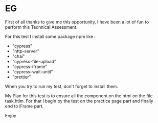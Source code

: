 # EG

First of all thanks to give me this opportunity, I have been a lot of fun to perform this Technical Assessment.

For this test I install some package npm like :

 - "cypress"  
 - "http-server"
 - "chai"
 - "cypress-file-upload"
 - "cypress-iframe"
 - "cypress-wait-until"
 - "prettier"

 When you try to run my test, don't forget to install them.

 My Plan for this test is to ensure all the component on the html on the file task.htlm.
 For that I begin by the test on the practice page part and finally  end to iFrame part.

 Enjoy 